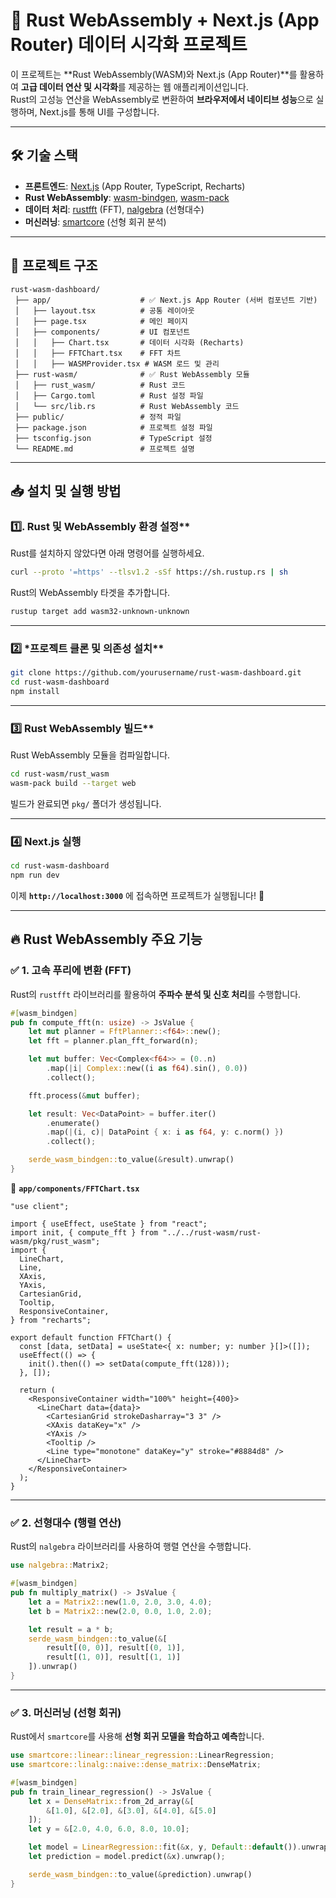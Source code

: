 # 🚀 Rust WebAssembly + Next.js (App Router) 데이터 시각화 프로젝트

이 프로젝트는 **Rust WebAssembly(WASM)와 Next.js (App Router)**를 활용하여 **고급 데이터 연산 및 시각화**를 제공하는 웹 애플리케이션입니다.  
Rust의 고성능 연산을 WebAssembly로 변환하여 **브라우저에서 네이티브 성능**으로 실행하며, Next.js를 통해 UI를 구성합니다.

---

## 🛠️ **기술 스택**

- **프론트엔드**: [Next.js](https://nextjs.org/) (App Router, TypeScript, Recharts)
- **Rust WebAssembly**: [wasm-bindgen](https://rustwasm.github.io/wasm-bindgen/), [wasm-pack](https://rustwasm.github.io/wasm-pack/)
- **데이터 처리**: [rustfft](https://crates.io/crates/rustfft) (FFT), [nalgebra](https://crates.io/crates/nalgebra) (선형대수)
- **머신러닝**: [smartcore](https://crates.io/crates/smartcore) (선형 회귀 분석)

---

## 📂 **프로젝트 구조**

```
rust-wasm-dashboard/
 ├── app/                    # ✅ Next.js App Router (서버 컴포넌트 기반)
 │   ├── layout.tsx          # 공통 레이아웃
 │   ├── page.tsx            # 메인 페이지
 │   ├── components/         # UI 컴포넌트
 │   │   ├── Chart.tsx       # 데이터 시각화 (Recharts)
 │   │   ├── FFTChart.tsx    # FFT 차트
 │   │   ├── WASMProvider.tsx # WASM 로드 및 관리
 ├── rust-wasm/              # ✅ Rust WebAssembly 모듈
 │   ├── rust_wasm/          # Rust 코드
 │   ├── Cargo.toml          # Rust 설정 파일
 │   └── src/lib.rs          # Rust WebAssembly 코드
 ├── public/                 # 정적 파일
 ├── package.json            # 프로젝트 설정 파일
 ├── tsconfig.json           # TypeScript 설정
 └── README.md               # 프로젝트 설명
```

---

## 📥 **설치 및 실행 방법**

### 1️⃣. Rust 및 WebAssembly 환경 설정\*\*

Rust를 설치하지 않았다면 아래 명령어를 실행하세요.

```sh
curl --proto '=https' --tlsv1.2 -sSf https://sh.rustup.rs | sh
```

Rust의 WebAssembly 타겟을 추가합니다.

```sh
rustup target add wasm32-unknown-unknown
```

---

### 2️⃣ \*프로젝트 클론 및 의존성 설치\*\*

```sh
git clone https://github.com/yourusername/rust-wasm-dashboard.git
cd rust-wasm-dashboard
npm install
```

---

### 3️⃣ Rust WebAssembly 빌드\*\*

Rust WebAssembly 모듈을 컴파일합니다.

```sh
cd rust-wasm/rust_wasm
wasm-pack build --target web
```

빌드가 완료되면 `pkg/` 폴더가 생성됩니다.

---

### 4️⃣ **Next.js 실행**

```sh
cd rust-wasm-dashboard
npm run dev
```

이제 **`http://localhost:3000`** 에 접속하면 프로젝트가 실행됩니다! 🚀

---

## 🔥 **Rust WebAssembly 주요 기능**

### ✅ 1. **고속 푸리에 변환 (FFT)**

Rust의 `rustfft` 라이브러리를 활용하여 **주파수 분석 및 신호 처리**를 수행합니다.

```rust
#[wasm_bindgen]
pub fn compute_fft(n: usize) -> JsValue {
    let mut planner = FftPlanner::<f64>::new();
    let fft = planner.plan_fft_forward(n);

    let mut buffer: Vec<Complex<f64>> = (0..n)
        .map(|i| Complex::new((i as f64).sin(), 0.0))
        .collect();

    fft.process(&mut buffer);

    let result: Vec<DataPoint> = buffer.iter()
        .enumerate()
        .map(|(i, c)| DataPoint { x: i as f64, y: c.norm() })
        .collect();

    serde_wasm_bindgen::to_value(&result).unwrap()
}
```

📄 **`app/components/FFTChart.tsx`**

```tsx
"use client";

import { useEffect, useState } from "react";
import init, { compute_fft } from "../../rust-wasm/rust-wasm/pkg/rust_wasm";
import {
  LineChart,
  Line,
  XAxis,
  YAxis,
  CartesianGrid,
  Tooltip,
  ResponsiveContainer,
} from "recharts";

export default function FFTChart() {
  const [data, setData] = useState<{ x: number; y: number }[]>([]);
  useEffect(() => {
    init().then(() => setData(compute_fft(128)));
  }, []);

  return (
    <ResponsiveContainer width="100%" height={400}>
      <LineChart data={data}>
        <CartesianGrid strokeDasharray="3 3" />
        <XAxis dataKey="x" />
        <YAxis />
        <Tooltip />
        <Line type="monotone" dataKey="y" stroke="#8884d8" />
      </LineChart>
    </ResponsiveContainer>
  );
}
```

---

### ✅ 2. **선형대수 (행렬 연산)**

Rust의 `nalgebra` 라이브러리를 사용하여 행렬 연산을 수행합니다.

```rust
use nalgebra::Matrix2;

#[wasm_bindgen]
pub fn multiply_matrix() -> JsValue {
    let a = Matrix2::new(1.0, 2.0, 3.0, 4.0);
    let b = Matrix2::new(2.0, 0.0, 1.0, 2.0);

    let result = a * b;
    serde_wasm_bindgen::to_value(&[
        result[(0, 0)], result[(0, 1)],
        result[(1, 0)], result[(1, 1)]
    ]).unwrap()
}
```

---

### ✅ 3. **머신러닝 (선형 회귀)**

Rust에서 `smartcore`를 사용해 **선형 회귀 모델을 학습하고 예측**합니다.

```rust
use smartcore::linear::linear_regression::LinearRegression;
use smartcore::linalg::naive::dense_matrix::DenseMatrix;

#[wasm_bindgen]
pub fn train_linear_regression() -> JsValue {
    let x = DenseMatrix::from_2d_array(&[
        &[1.0], &[2.0], &[3.0], &[4.0], &[5.0]
    ]);
    let y = &[2.0, 4.0, 6.0, 8.0, 10.0];

    let model = LinearRegression::fit(&x, y, Default::default()).unwrap();
    let prediction = model.predict(&x).unwrap();

    serde_wasm_bindgen::to_value(&prediction).unwrap()
}
```
